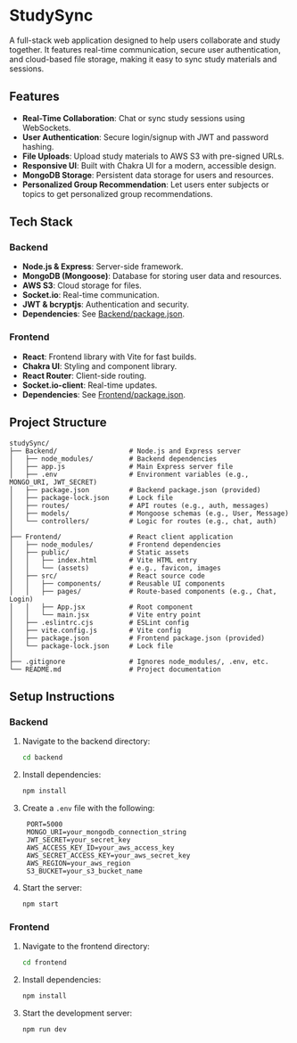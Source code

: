 # StudySync

A full-stack web application designed to help users collaborate and study together. It features real-time communication, secure user authentication, and cloud-based file storage, making it easy to sync study materials and sessions.

## Features
- **Real-Time Collaboration**: Chat or sync study sessions using WebSockets.
- **User Authentication**: Secure login/signup with JWT and password hashing.
- **File Uploads**: Upload study materials to AWS S3 with pre-signed URLs.
- **Responsive UI**: Built with Chakra UI for a modern, accessible design.
- **MongoDB Storage**: Persistent data storage for users and resources.
- **Personalized Group Recommendation**: Let users enter subjects or topics to get personalized group recommendations.

## Tech Stack
### Backend
- **Node.js & Express**: Server-side framework.
- **MongoDB (Mongoose)**: Database for storing user data and resources.
- **AWS S3**: Cloud storage for files.
- **Socket.io**: Real-time communication.
- **JWT & bcryptjs**: Authentication and security.
- **Dependencies**: See [Backend/package.json](Backend/package.json).

### Frontend
- **React**: Frontend library with Vite for fast builds.
- **Chakra UI**: Styling and component library.
- **React Router**: Client-side routing.
- **Socket.io-client**: Real-time updates.
- **Dependencies**: See [Frontend/package.json](Frontend/package.json).

## Project Structure
```
studySync/
├── Backend/                  # Node.js and Express server
│   ├── node_modules/         # Backend dependencies
│   ├── app.js                # Main Express server file
│   ├── .env                  # Environment variables (e.g., MONGO_URI, JWT_SECRET)
│   ├── package.json          # Backend package.json (provided)
│   ├── package-lock.json     # Lock file
│   ├── routes/               # API routes (e.g., auth, messages)
│   ├── models/               # Mongoose schemas (e.g., User, Message)
│   └── controllers/          # Logic for routes (e.g., chat, auth)
│
├── Frontend/                 # React client application
│   ├── node_modules/         # Frontend dependencies
│   ├── public/               # Static assets
│   │   ├── index.html        # Vite HTML entry
│   │   └── (assets)          # e.g., favicon, images
│   ├── src/                  # React source code
│   │   ├── components/       # Reusable UI components
│   │   ├── pages/            # Route-based components (e.g., Chat, Login)
│   │   ├── App.jsx           # Root component
│   │   └── main.jsx          # Vite entry point
│   ├── .eslintrc.cjs         # ESLint config
│   ├── vite.config.js        # Vite config
│   ├── package.json          # Frontend package.json (provided)
│   └── package-lock.json     # Lock file
│
├── .gitignore                # Ignores node_modules/, .env, etc.
└── README.md                 # Project documentation
```

## Setup Instructions

### Backend
1. Navigate to the backend directory:
   ```bash
   cd backend
   ```
2. Install dependencies:
   ```bash
   npm install
   ```
3. Create a `.env` file with the following:
   ```
    PORT=5000
    MONGO_URI=your_mongodb_connection_string
    JWT_SECRET=your_secret_key
    AWS_ACCESS_KEY_ID=your_aws_access_key
    AWS_SECRET_ACCESS_KEY=your_aws_secret_key
    AWS_REGION=your_aws_region
    S3_BUCKET=your_s3_bucket_name
   ```
4. Start the server:
   ```bash
   npm start
   ```

### Frontend
1. Navigate to the frontend directory:
   ```bash
   cd frontend
   ```
2. Install dependencies:
   ```bash
   npm install
   ```
3. Start the development server:
   ```bash
   npm run dev
   ```